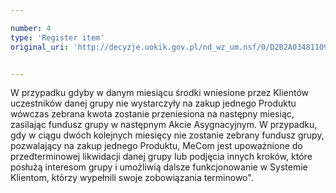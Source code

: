 ```yaml
---

number: 4
type: 'Register item'
original_uri: 'http://decyzje.uokik.gov.pl/nd_wz_um.nsf/0/D2B2A03481109465C12572DD003293B0?OpenDocument'


---
```


W przypadku gdyby w danym miesiącu środki wniesione przez Klientów uczestników danej grupy nie wystarczyły na zakup jednego Produktu wówczas zebrana kwota zostanie przeniesiona na następny miesiąc, zasilając fundusz grupy w następnym Akcie Asygnacyjnym. W przypadku, gdy w ciągu dwóch kolejnych miesięcy nie zostanie zebrany fundusz grupy, pozwalający na zakup jednego Produktu, MeCom jest upoważnione do przedterminowej likwidacji danej grupy lub podjęcia innych kroków, które posłużą interesom grupy i umożliwią dalsze funkcjonowanie w Systemie Klientom, którzy wypełnili swoje zobowiązania terminowo".
